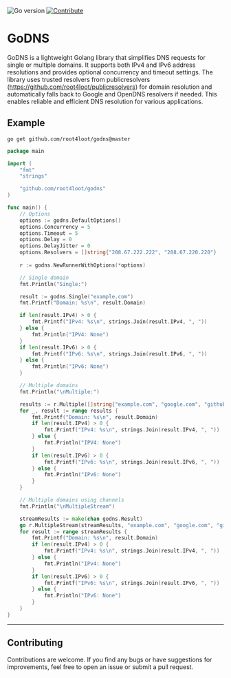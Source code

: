 ![Go version](https://img.shields.io/badge/Go-v1.19-blue.svg) [![Contribute](https://img.shields.io/badge/Contribute-Welcome-green.svg)](CONTRIBUTING.md)

# GoDNS

GoDNS is a lightweight Golang library that simplifies DNS requests for single or multiple domains. It supports both IPv4 and IPv6 address resolutions and provides optional concurrency and timeout settings. The library uses trusted resolvers from publicresolvers (https://github.com/root4loot/publicresolvers) for domain resolution and automatically falls back to Google and OpenDNS resolvers if needed. This enables reliable and efficient DNS resolution for various applications.

## Example
```
go get github.com/root4loot/godns@master
```

```go
package main

import (
	"fmt"
	"strings"

	"github.com/root4loot/godns"
)

func main() {
	// Options
	options := godns.DefaultOptions()
	options.Concurrency = 5
	options.Timeout = 5
	options.Delay = 0
	options.DelayJitter = 0
	options.Resolvers = []string{"208.67.222.222", "208.67.220.220"}
	
	r := godns.NewRunnerWithOptions(*options)

	// Single domain
	fmt.Println("Single:")

	result := godns.Single("example.com")
	fmt.Printf("Domain: %s\n", result.Domain)

	if len(result.IPv4) > 0 {
		fmt.Printf("IPv4: %s\n", strings.Join(result.IPv4, ", "))
	} else {
		fmt.Println("IPV4: None")
	}
	if len(result.IPv6) > 0 {
		fmt.Printf("IPv6: %s\n", strings.Join(result.IPv6, ", "))
	} else {
		fmt.Println("IPv6: None")
	}

	// Multiple domains
	fmt.Println("\nMultiple:")

	results := r.Multiple([]string{"example.com", "google.com", "github.com"})
	for _, result := range results {
		fmt.Printf("Domain: %s\n", result.Domain)
		if len(result.IPv4) > 0 {
			fmt.Printf("IPv4: %s\n", strings.Join(result.IPv4, ", "))
		} else {
			fmt.Println("IPV4: None")
		}
		if len(result.IPv6) > 0 {
			fmt.Printf("IPv6: %s\n", strings.Join(result.IPv6, ", "))
		} else {
			fmt.Println("IPv6: None")
		}
	}

	// Multiple domains using channels
	fmt.Println("\nMultipleStream")

	streamResults := make(chan godns.Result)
	go r.MultipleStream(streamResults, "example.com", "google.com", "github.com")
	for result := range streamResults {
		fmt.Printf("Domain: %s\n", result.Domain)
		if len(result.IPv4) > 0 {
			fmt.Printf("IPv4: %s\n", strings.Join(result.IPv4, ", "))
		} else {
			fmt.Println("IPv4: None")
		}
		if len(result.IPv6) > 0 {
			fmt.Printf("IPv6: %s\n", strings.Join(result.IPv6, ", "))
		} else {
			fmt.Println("IPv6: None")
		}
	}
}
```

---

## Contributing

Contributions are welcome. If you find any bugs or have suggestions for improvements, feel free to open an issue or submit a pull request.
